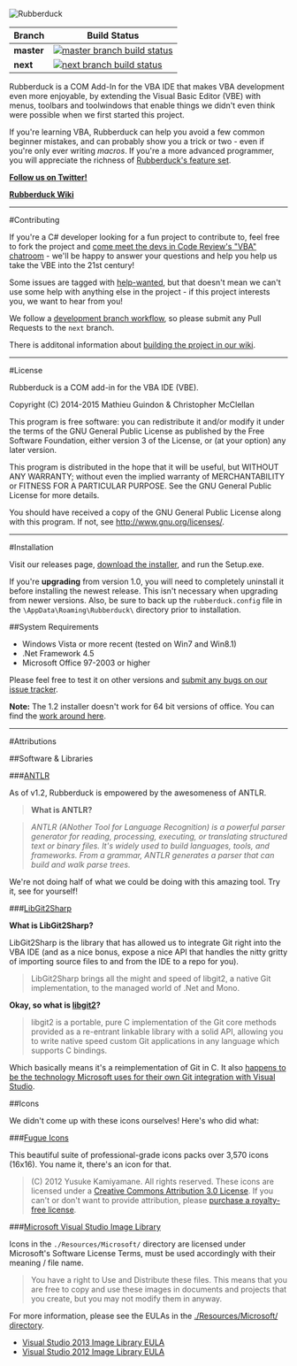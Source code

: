 ![Rubberduck](http://i.stack.imgur.com/taIMg.png)

| Branch     | Build Status |
|------------|--------------|
| **master** | [![master branch build status][masterBuildStatus]][masterBuild] |
| **next**   | [![next branch build status][nextBuildStatus]][nextBuild] |

[nextBuild]:https://ci.appveyor.com/project/ckuhn203/rubberduck-3v9qv/branch/next
[nextBuildStatus]:https://ci.appveyor.com/api/projects/status/bfwl1pwu9eeqd11o/branch/next?svg=true
[masterBuild]:https://ci.appveyor.com/project/ckuhn203/rubberduck-3v9qv/branch/master
[masterBuildStatus]:https://ci.appveyor.com/api/projects/status/bfwl1pwu9eeqd11o/branch/master?svg=true

Rubberduck is a COM Add-In for the VBA IDE that makes VBA development even more enjoyable, by extending the Visual Basic Editor (VBE) with menus, toolbars and toolwindows that enable things we didn't even think were possible when we first started this project.

If you're learning VBA, Rubberduck can help you avoid a few common beginner mistakes, and can probably show you a trick or two - even if you're only ever writing *macros*. If you're a more advanced programmer, you will appreciate the richness of [Rubberduck's feature set](https://github.com/retailcoder/Rubberduck/wiki/Features).

[**Follow us on Twitter!**](https://twitter.com/rubberduckvba)

[**Rubberduck Wiki**](https://github.com/retailcoder/Rubberduck/wiki)

---

#Contributing

If you're a C# developer looking for a fun project to contribute to, feel free to fork the project and 
[come meet the devs in Code Review's "VBA" chatroom][chat] - we'll be happy to answer your questions and help you help us take the VBE into the 21st century!

Some issues are tagged with [help-wanted][helpwanted], but that doesn't mean we can't use some help with anything else in the project - if this project interests you, we want to hear from you!

We follow a [development branch workflow][branch], so please submit any Pull Requests to the `next` branch.

There is additonal information about [building the project in our wiki][install].

  [chat]:http://chat.stackexchange.com/rooms/14929/vba
  [helpwanted]:https://github.com/retailcoder/Rubberduck/labels/help-wanted
  [install]:https://github.com/retailcoder/Rubberduck/wiki/Building-&-Installation
  [branch]:https://github.com/retailcoder/Rubberduck/issues/288

---

#License

Rubberduck is a COM add-in for the VBA IDE (VBE).

Copyright (C) 2014-2015 Mathieu Guindon & Christopher McClellan

This program is free software: you can redistribute it and/or modify
it under the terms of the GNU General Public License as published by
the Free Software Foundation, either version 3 of the License, or
(at your option) any later version.

This program is distributed in the hope that it will be useful,
but WITHOUT ANY WARRANTY; without even the implied warranty of
MERCHANTABILITY or FITNESS FOR A PARTICULAR PURPOSE.  See the
GNU General Public License for more details.

You should have received a copy of the GNU General Public License
along with this program.  If not, see http://www.gnu.org/licenses/.

---

#Installation

Visit our releases page, [download the installer](https://github.com/retailcoder/Rubberduck/releases/latest), and run the Setup.exe.

If you're **upgrading** from version 1.0, you will need to completely uninstall it before installing the newest release. This isn't necessary when upgrading from newer versions. Also, be sure to back up the `rubberduck.config` file in the `\AppData\Roaming\Rubberduck\` directory prior to installation.

##System Requirements

- Windows Vista or more recent (tested on Win7 and Win8.1)
- .Net Framework 4.5
- Microsoft Office 97-2003 or higher

Please feel free to test it on other versions and [submit any bugs on our issue tracker](https://github.com/retailcoder/Rubberduck/issues).

**Note:** The 1.2 installer doesn't work for 64 bit versions of office. You can find the [work around here](https://rubberduckvba.wordpress.com/2015/03/11/64-bit-rubberduck-a-work-around-until-release-1-21-soon/).

---

#Attributions

##Software & Libraries

###[ANTLR](http://www.antlr.org/)

As of v1.2, Rubberduck is empowered by the awesomeness of ANTLR.

> **What is ANTLR?**

> *ANTLR (ANother Tool for Language Recognition) is a powerful parser generator for reading, processing, executing, or translating structured text or binary files. It's widely used to build languages, tools, and frameworks. From a grammar, ANTLR generates a parser that can build and walk parse trees.*

We're not doing half of what we could be doing with this amazing tool. Try it, see for yourself!

###[LibGit2Sharp](https://github.com/libgit2/libgit2sharp)

**What is LibGit2Sharp?**

LibGit2Sharp is the library that has allowed us to integrate Git right into the VBA IDE (and as a nice bonus, expose a nice API that handles the nitty gritty of importing source files to and from the IDE to a repo for you).

> LibGit2Sharp brings all the might and speed of libgit2, a native Git implementation, to the managed world of .Net and Mono.

**Okay, so what is [libgit2](https://libgit2.github.com/)?**

> libgit2 is a portable, pure C implementation of the Git core methods provided as a re-entrant linkable library with a solid API, allowing you to write native speed custom Git applications in any language which supports C bindings.

Which basically means it's a reimplementation of Git in C. It also [happens to be the technology Microsoft uses for their own Git integration with Visual Studio](http://www.hanselman.com/blog/GitSupportForVisualStudioGitTFSAndVSPutIntoContext.aspx).

##Icons

We didn't come up with these icons ourselves! Here's who did what:

###[Fugue Icons](http://p.yusukekamiyamane.com/)

This beautiful suite of professional-grade icons packs over 3,570 icons (16x16). You name it, there's an icon for that.

> (C) 2012 Yusuke Kamiyamane. All rights reserved. 
These icons are licensed under a [Creative Commons Attribution 3.0 License](http://creativecommons.org/licenses/by/3.0/).
If you can't or don't want to provide attribution, please [purchase a royalty-free license](http://p.yusukekamiyamane.com/).

###[Microsoft Visual Studio Image Library](http://www.microsoft.com/en-ca/download/details.aspx?id=35825)

Icons in the `./Resources/Microsoft/` directory are licensed under Microsoft's Software License Terms, must be used accordingly with their meaning / file name.

> You have a right to Use and Distribute these files. This means that you are free to copy and use these images in documents and projects that you create, but you may not modify them in anyway.

For more information, please see the EULAs in the [./Resources/Microsoft/ directory](https://github.com/retailcoder/Rubberduck/tree/master/RetailCoder.VBE/Resources/Microsoft).

 * [Visual Studio 2013 Image Library EULA](https://github.com/retailcoder/Rubberduck/blob/master/RetailCoder.VBE/Resources/Microsoft/Visual%20Studio%202013%20Image%20Library%20EULA.rtf)
 * [Visual Studio 2012 Image Library EULA](https://github.com/retailcoder/Rubberduck/blob/master/RetailCoder.VBE/Resources/Microsoft/Visual%20Studio%202012%20Image%20Library%20EULA.rtf)
